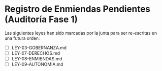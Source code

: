 # Registro de Enmiendas Pendientes (Auditoría Fase 1)

Las siguientes leyes han sido marcadas por la junta para ser re-escritas en una futura orden:
- [ ] LEY-03-GOBERNANZA.md
- [ ] LEY-07-DERECHOS.md
- [ ] LEY-08-ENMIENDAS.md
- [ ] LEY-09-AUTONOMIA.md
